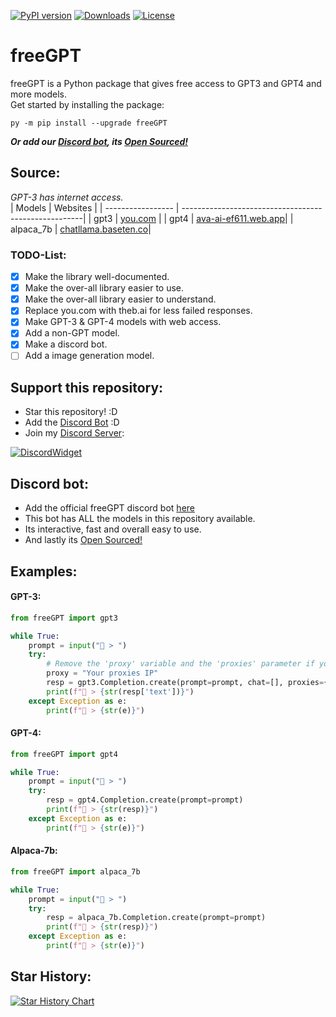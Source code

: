 [![PyPI version](https://badge.fury.io/py/freeGPT.svg)](https://badge.fury.io/py/freeGPT)
[![Downloads](https://static.pepy.tech/personalized-badge/freeGPT?period=month&units=international_system&left_color=grey&right_color=brightgreen&left_text=Downloads)](https://pepy.tech/project/freeGPT)
[![License](https://img.shields.io/badge/License-GPLv3-bright&green.svg)](LICENSE)
# freeGPT
freeGPT is a Python package that gives free access to GPT3 and GPT4 and more models.
<br>
Get started by installing the package:
```
py -m pip install --upgrade freeGPT
```
***Or add our [Discord bot](https://dsc.gg/freegpt), its [Open Sourced!](https://github.com/Ruu3f/freeGPT/tree/main/discord-bot)***

## Source:
*GPT-3 has internet access.*
<br>
| Models            | Websites                                             |
| ----------------- | -----------------------------------------------------|
| gpt3              | [you.com](https://you.com/)                          |
| gpt4              | [ava-ai-ef611.web.app](https://ava-ai-ef611.web.app/)|
| alpaca_7b         | [chatllama.baseten.co](https://chatllama.baseten.co/)|

### TODO-List:
- [x] Make the library well-documented.
- [x] Make the over-all library easier to use.
- [x] Make the over-all library easier to understand.
- [x] Replace you.com with theb.ai for less failed responses.
- [x] Make GPT-3 & GPT-4 models with web access.
- [x] Add a non-GPT model.
- [x] Make a discord bot.
- [ ] Add a image generation model.

## Support this repository:
- Star this repository! :D
- Add the [Discord Bot](https://dsc.gg/freeGPT) :D
- Join my [Discord Server](https://discord.gg/hQ4Uh4Cm8G):

[![DiscordWidget](https://discordapp.com/api/guilds/1120833966035976273/widget.png?style=banner2)](https://discord.gg/hQ4Uh4Cm8G)

## Discord bot:
- Add the official freeGPT discord bot [here](https://dsc.gg/freegpt)
- This bot has ALL the models in this repository available.
- Its interactive, fast and overall easy to use.
- And lastly its [Open Sourced!](https://github.com/Ruu3f/freeGPT/tree/main/discord-bot)

## Examples:

#### GPT-3:
```python
from freeGPT import gpt3

while True:
    prompt = input("👦 > ")
    try:
        # Remove the 'proxy' variable and the 'proxies' parameter if you don't want to use a proxy.
        proxy = "Your proxies IP"
        resp = gpt3.Completion.create(prompt=prompt, chat=[], proxies={"https": "http://" + proxy})
        print(f"🤖 > {str(resp['text'])}")
    except Exception as e:
        print(f"🤖 > {str(e)}")
```
#### GPT-4:
```python
from freeGPT import gpt4

while True:
    prompt = input("👦 > ")
    try:
        resp = gpt4.Completion.create(prompt=prompt)
        print(f"🤖 > {str(resp)}")
    except Exception as e:
        print(f"🤖 > {str(e)}")
```

#### Alpaca-7b:
```python
from freeGPT import alpaca_7b

while True:
    prompt = input("👦 > ")
    try:
        resp = alpaca_7b.Completion.create(prompt=prompt)
        print(f"🤖 > {str(resp)}")
    except Exception as e:
        print(f"🤖 > {str(e)}")
```

## Star History:
[![Star History Chart](https://api.star-history.com/svg?repos=Ruu3f/freeGPT&type=Date)](https://github.com/Ruu3f/freeGPT/stargazers)

